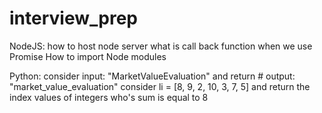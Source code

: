 # interview_prep
NodeJS:
  how to host node server
  what is call back function
  when we use Promise
  How to import Node modules

Python:
      consider input: "MarketValueEvaluation" and return    # output: "market_value_evaluation"
      consider li = [8, 9, 2, 10, 3, 7, 5] and return the index values of integers who's sum is equal to 8
      

      
